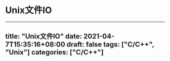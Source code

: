 # Unix文件IO

---
title: "Unix文件IO"
date: 2021-04-7T15:35:16+08:00
draft: false
tags: ["C/C++", "Unix"]
categories: ["C/C++"]
---

